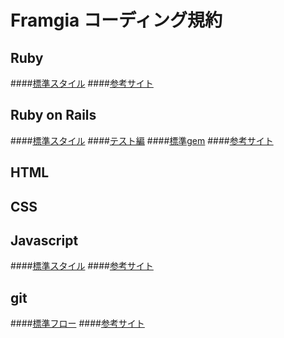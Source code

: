 # Framgia コーディング規約

## Ruby

####[標準スタイル](./ruby/standard.md)
####[参考サイト](./ruby/references.md)

## Ruby on Rails

####[標準スタイル](./rails/standard.md)
####[テスト編](./rails/test.md)
####[標準gem](./rails/gems.md)
####[参考サイト](./rails/references.md)

## HTML

## CSS

## Javascript

####[標準スタイル](./javascript/standard.md)
####[参考サイト](./javascript/references.md)

## git

####[標準フロー](./git/flow.md)
####[参考サイト](./git/references.md)
